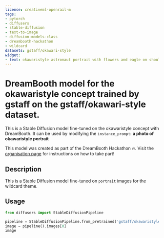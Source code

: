 ```yaml
---
license: creativeml-openrail-m
tags:
- pytorch
- diffusers
- stable-diffusion
- text-to-image
- diffusion-models-class
- dreambooth-hackathon
- wildcard
datasets: gstaff/okawari-style
widget:
- text: okawaristyle astronaut portrait with flowers and eagle on shoulder
---
```


# DreamBooth model for the okawaristyle concept trained by gstaff on the gstaff/okawari-style dataset.

This is a Stable Diffusion model fine-tuned on the okawaristyle concept with DreamBooth. It can be used by modifying the `instance_prompt`: **a photo of okawaristyle portrait**

This model was created as part of the DreamBooth Hackathon 🔥. Visit the [organisation page](https://huggingface.co/dreambooth-hackathon) for instructions on how to take part!

## Description


This is a Stable Diffusion model fine-tuned on `portrait` images for the wildcard theme.


## Usage

```python
from diffusers import StableDiffusionPipeline

pipeline = StableDiffusionPipeline.from_pretrained('gstaff/okawaristyle-portrait')
image = pipeline().images[0]
image
```
